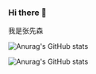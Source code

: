 ### Hi there 👋
我是张先森


![Anurag's GitHub stats](https://github-readme-stats.vercel.app/api?username=1961768512&hide=contribs,prs)

![Anurag's GitHub stats](https://github-readme-stats.vercel.app/api?username=1961768512&show_icons=true&theme=highcontrast)

<!--
**1961768512/1961768512** is a ✨ _special_ ✨ repository because its `README.md` (this file) appears on your GitHub profile.

Here are some ideas to get you started:

- 🔭 I’m currently working on ...
- 🌱 I’m currently learning ...
- 👯 I’m looking to collaborate on ...
- 🤔 I’m looking for help with ...
- 💬 Ask me about ...
- 📫 How to reach me: ...
- 😄 Pronouns: ...
- ⚡ Fun fact: ...
我是张先森
什么都搞
-->

